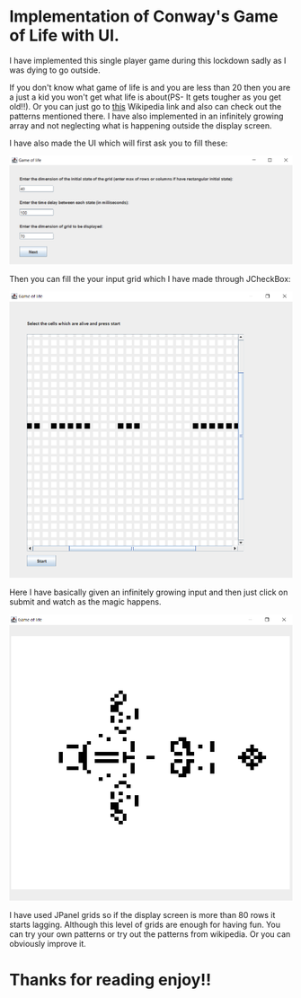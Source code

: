 # Implementation of Conway's Game of Life with UI.

I have implemented this single player game during this lockdown sadly as I was dying to go outside.

If you don't know what game of life is and you are less than 20 then you are a just a kid you won't get what life is about(PS- It gets tougher as you get old!!). Or you can just go to [this](https://en.wikipedia.org/wiki/Conway%27s_Game_of_Life) Wikipedia link and also can check out the patterns mentioned there.
I have also implemented in an infinitely growing array and not neglecting what is happening outside the display screen.

I have also made the UI which will first ask you to fill these:

![First Screen](imgs/1.png)

Then you can fill the your input grid which I have made through JCheckBox:

![Second Screen](imgs/2_1.png)

Here I have basically given an infinitely growing input and then just click on submit and watch as the magic happens.

![Output Screen](imgs/3.png)

I have used JPanel grids so if the display screen is more than 80 rows it starts lagging. Although this level of grids are enough for having fun.
You can try your own patterns or try out the patterns from wikipedia. Or you can obviously improve it.

# Thanks for reading enjoy!!
